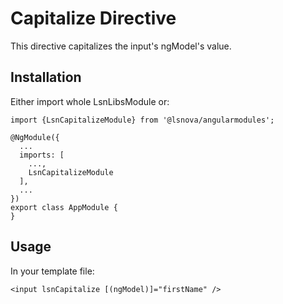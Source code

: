 # Capitalize Directive

This directive capitalizes the input's ngModel's value.

## Installation
Either import whole LsnLibsModule or: 
```
import {LsnCapitalizeModule} from '@lsnova/angularmodules';

@NgModule({
  ...
  imports: [
    ...,
    LsnCapitalizeModule
  ],
  ...
})
export class AppModule {
}
```

## Usage
In your template file:

`<input lsnCapitalize [(ngModel)]="firstName" />`
